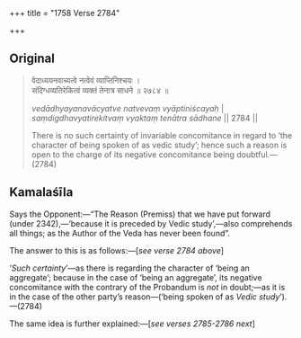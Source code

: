 +++
title = "1758 Verse 2784"

+++
## Original 
>
> वेदाध्ययनवाच्यत्वे नत्वेवं व्याप्तिनिश्चयः ।  
> संदिग्धव्यतिरेकित्वं व्यक्तं तेनात्र साधने ॥ २७८४ ॥ 
>
> *vedādhyayanavācyatve natvevaṃ vyāptiniścayaḥ* \|  
> *saṃdigdhavyatirekitvaṃ vyaktaṃ tenātra sādhane* \|\| 2784 \|\| 
>
> There is no such certainty of invariable concomitance in regard to ‘the character of being spoken of as vedic study’; hence such a reason is open to the charge of its negative concomitance being doubtful.—(2784)



## Kamalaśīla

Says the Opponent:—“The Reason (Premiss) that we have put forward (under 2342),—‘because it is preceded by Vedic study’,—also comprehends all things; as the Author of the Veda has never been found”.

The answer to this is as follows:—[*see verse 2784 above*]

‘*Such certainty*’—as there is regarding the character of ‘being an aggregate’; because in the case of ‘being an aggregate’, its negative concomitance with the contrary of the Probandum is *not* in doubt;—as it is in the case of the other party’s reason—(‘being spoken of as *Vedic study*’).—(2784)

The same idea is further explained:—[*see verses 2785-2786 next*]


